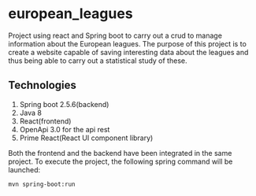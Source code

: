 # european_leagues
Project using react and Spring boot to carry out a crud to manage information about the European leagues. The purpose of this project is to create a website capable of saving interesting data about the leagues and thus being able to carry out a statistical study of these.

## Technologies
1. Spring boot 2.5.6(backend)
2. Java 8
3. React(frontend)
4. OpenApi 3.0 for the api rest
5. Prime React(React UI component library)

Both the frontend and the backend have been integrated in the same project.
To execute the project, the following spring command will be launched:

`mvn spring-boot:run`
